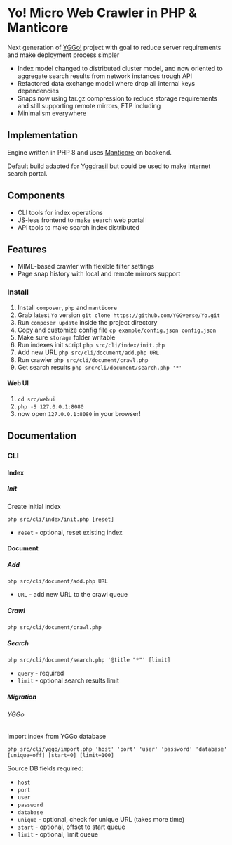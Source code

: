 # Yo! Micro Web Crawler in PHP & Manticore

Next generation of [YGGo!](https://github.com/YGGverse/YGGo) project with goal to reduce server requirements and make deployment process simpler

 - Index model changed to distributed cluster model, and now oriented to aggregate search results from network instances trough API
 - Refactored data exchange model where drop all internal keys dependencies
 - Snaps now using tar.gz compression to reduce storage requirements and still supporting remote mirrors, FTP including
 - Minimalism everywhere

## Implementation

Engine written in PHP 8 and uses [Manticore](https://github.com/manticoresoftware) on backend.

Default build adapted for [Yggdrasil](https://github.com/yggdrasil-network) but could be used to make internet search portal.

## Components

* CLI tools for index operations
* JS-less frontend to make search web portal
* API tools to make search index distributed

## Features

* MIME-based crawler with flexible filter settings
* Page snap history with local and remote mirrors support

### Install

1. Install `composer`, `php` and `manticore`
2. Grab latest `Yo` version `git clone https://github.com/YGGverse/Yo.git`
3. Run `composer update` inside the project directory
4. Copy and customize config file `cp example/config.json config.json`
5. Make sure `storage` folder writable
6. Run indexes init script `php src/cli/index/init.php`
7. Add new URL `php src/cli/document/add.php URL`
8. Run crawler `php src/cli/document/crawl.php`
9. Get search results `php src/cli/document/search.php '*'`

#### Web UI

1. `cd src/webui`
2. `php -S 127.0.0.1:8080`
3. now open `127.0.0.1:8080` in your browser!

## Documentation

### CLI

#### Index

##### Init

Create initial index

```
php src/cli/index/init.php [reset]
```
* `reset` - optional, reset existing index

#### Document

##### Add

```
php src/cli/document/add.php URL
```
* `URL` - add new URL to the crawl queue

##### Crawl

```
php src/cli/document/crawl.php
```

##### Search

```
php src/cli/document/search.php '@title "*"' [limit]
```
* `query` - required
* `limit` - optional search results limit

##### Migration

###### YGGo

Import index from YGGo database

```
php src/cli/yggo/import.php 'host' 'port' 'user' 'password' 'database' [unique=off] [start=0] [limit=100]
```

Source DB fields required:

* `host`
* `port`
* `user`
* `password`
* `database`
* `unique` - optional, check for unique URL (takes more time)
* `start` - optional, offset to start queue
* `limit` - optional, limit queue